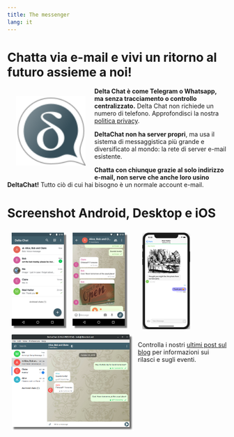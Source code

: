 ```yaml
---
title: The messenger
lang: it
---
```




<!-- GENERATED FILE -- DO NOT EDIT -->



# Chatta via e-mail e vivi un ritorno al futuro assieme a noi!

<img src="../assets/logos/delta-chat.svg" width="160" style="float: left; margin: 20px;" />

**Delta Chat è come Telegram o Whatsapp, ma senza tracciamento o controllo centralizzato.**
Delta Chat non richiede un numero di telefono. Approfondisci la nostra [politica privacy](gdpr).

**DeltaChat non ha server propri**, ma usa il sistema di messaggistica più grande e 
diversificato al mondo: la rete di server e-mail esistente.

**Chatta con chiunque grazie al solo indirizzo e-mail, non serve che anche loro usino DeltaChat!** 
Tutto ciò di cui hai bisogno è un normale account e-mail.


# Screenshot Android, Desktop e iOS 

<img src="../assets/blog/2019-01-chatlist.png" width="120" 
style="float: left; margin: 10px;display: block;box-shadow: 5px 5px 2px #777;" /> 
<img src="../assets/blog/2019-01-chat.png" width="120" 
style="float: left; margin: 10px;display: block;box-shadow: 5px 5px 2px #777;" /> 

<img src="../assets/blog/desktop-screenshot.png" width="280" style="float:left; margin: 10px" /> 

<img src="../assets/blog/ios_screenshot_chat_view.png" width="110" style="margin: 10px" /> 

Controlla i nostri [ultimi post sul blog](blog)
per informazioni sui rilasci e sugli eventi. 

